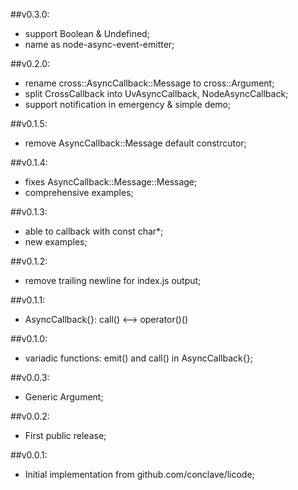##v0.3.0:
  - support Boolean & Undefined;
  - name as node-async-event-emitter;

##v0.2.0:
  - rename cross::AsyncCallback::Message to cross::Argument;
  - split CrossCallback into UvAsyncCallback, NodeAsyncCallback;
  - support notification in emergency & simple demo;

##v0.1.5:
  - remove AsyncCallback::Message default constrcutor;

##v0.1.4:
  - fixes AsyncCallback::Message::Message;
  - comprehensive examples;

##v0.1.3:
  - able to callback with const char*;
  - new examples;

##v0.1.2:
  - remove trailing newline for index.js output;

##v0.1.1:
  - AsyncCallback{}: call() <--> operator()()

##v0.1.0:
  - variadic functions: emit() and call() in AsyncCallback{};

##v0.0.3:
  - Generic Argument;

##v0.0.2:
  - First public release;

##v0.0.1:
  - Initial implementation from github.com/conclave/licode;
